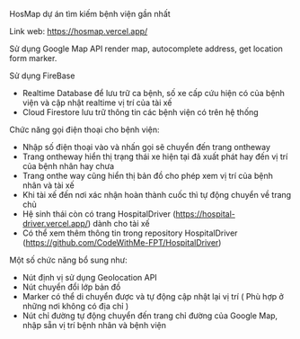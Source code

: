 HosMap dự án tìm kiếm bệnh viện gần nhất

Link web: https://hosmap.vercel.app/

Sử dụng Google Map API render map, autocomplete address, get location form marker.

Sử dụng FireBase 
+ Realtime Database để lưu trữ ca bệnh, số xe cấp cứu hiện có của bệnh viện và cập nhật realtime vị trí của tài xế
+ Cloud Firestore lưu trữ thông tin các bệnh viện có trên hệ thống 

Chức năng gọi điện thoại cho bệnh viện:
+ Nhập số điện thoại vào và nhấn gọi sẽ chuyển đến trang ontheway
+ Trang ontheway hiển thị trạng thái xe hiện tại đã xuất phát hay đến vị trí của bệnh nhân hay chưa
+ Trang onthe way cũng hiển thị bản đồ cho phép xem vị trí của bệnh nhân và tài xế
+ Khi tài xế đến nơi xác nhận hoàn thành cuốc thì tự động chuyển về trang chủ
+ Hệ sinh thái còn có trang  HospitalDriver (https://hospital-driver.vercel.app/) dành cho tài xế
+ Có thể xem thêm thông tin trong repository HospitalDriver (https://github.com/CodeWithMe-FPT/HospitalDriver)

Một số chức năng bổ sung như:
+ Nút định vị sử dụng Geolocation API
+ Nút chuyển đổi lớp bản đồ
+ Marker có thể di chuyển được và tự động cập nhật lại vị trí ( Phù hợp ở những nơi không có địa chỉ )
+ Nút chỉ đường tự động chuyển đến trang chỉ đường của Google Map, nhập sẵn vị trí bệnh nhân và bệnh viện
